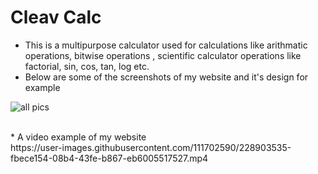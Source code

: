 # Cleav Calc
* This is a multipurpose calculator used for calculations like arithmatic operations, bitwise operations , scientific calculator operations like factorial, sin,           cos, tan, log etc.
* Below are some of the screenshots of my website and it's design for example

![all pics](https://user-images.githubusercontent.com/111702590/228903701-d48bac85-ba42-4a70-a7e6-071fa469b549.PNG)

<br>
* A video example of my website
<br>
 https://user-images.githubusercontent.com/111702590/228903535-fbece154-08b4-43fe-b867-eb6005517527.mp4

